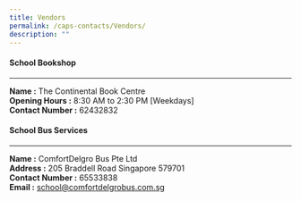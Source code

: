 ```yaml
---
title: Vendors
permalink: /caps-contacts/Vendors/
description: ""
---
```

#### School Bookshop
---
**Name :** The Continental Book Centre 
<br>
**Opening Hours :** 8:30 AM to 2:30 PM [Weekdays]
<br>
**Contact Number :** 62432832 
<br>

#### School Bus Services
---
**Name :** ComfortDelgro Bus Pte Ltd
<br>
**Address :** 205 Braddell Road Singapore 579701 
<br>
**Contact Number :** 65533838 
<br>
**Email :** school@comfortdelgrobus.com.sg
